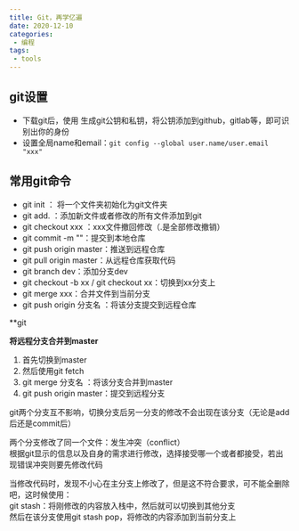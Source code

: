 ```yaml
---  
title: Git，再学亿遍  
date: 2020-12-10  
categories:  
 - 编程  
tags:  
 - tools  
---  
```

## git设置
* 下载git后，使用  生成git公钥和私钥，将公钥添加到github，gitlab等，即可识别出你的身份
* 设置全局name和email：`git config --global user.name/user.email "xxx"`

## 常用git命令  
* git init ： 将一个文件夹初始化为git文件夹  
* git add.  ：添加新文件或者修改的所有文件添加到git  
* git checkout xxx ：xxx文件撤回修改（.是全部修改撤销）  
* git commit -m ""：提交到本地仓库  
* git push origin master：推送到远程仓库  
* git pull origin master：从远程仓库获取代码  
* git branch dev：添加分支dev  
* git checkout -b xx / git checkout xx：切换到xx分支上  
* git merge xxx：合并文件到当前分支  
* git push origin 分支名 ：将该分支提交到远程仓库  

**git

**将远程分支合并到master**  
1. 首先切换到master  
2. 然后使用git fetch  
3. git merge 分支名 ：将该分支合并到master  
4. git push origin master：提交到远程分支  

git两个分支互不影响，切换分支后另一分支的修改不会出现在该分支（无论是add后还是commit后）  

两个分支修改了同一个文件：发生冲突（conflict）  
根据git显示的信息以及自身的需求进行修改，选择接受哪一个或者都接受，若出现错误冲突则要先修改代码  

当修改代码时，发现不小心在主分支上修改了，但是这不符合要求，可不能全删除吧，这时候使用：  
git stash：将刚修改的内容放入栈中，然后就可以切换到其他分支  
然后在该分支使用git stash pop，将修改的内容添加到当前分支上  
